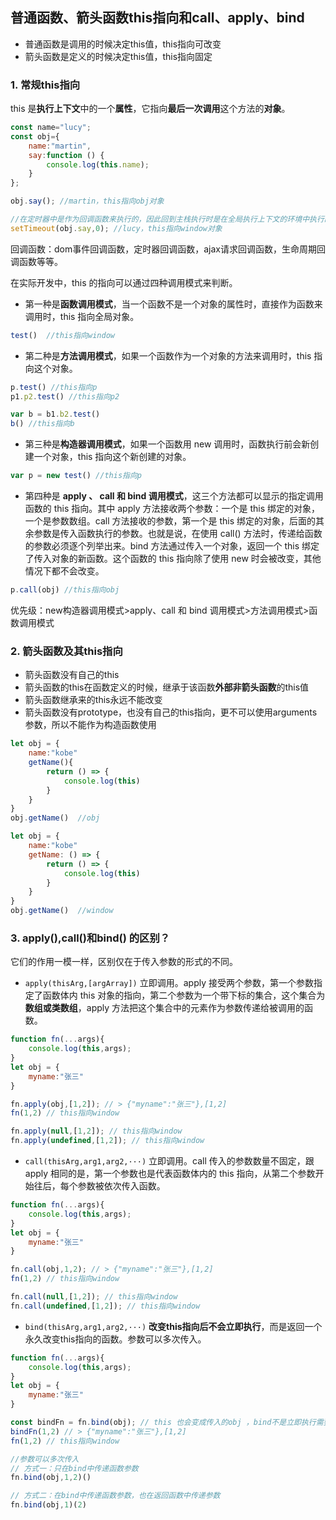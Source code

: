 ## 普通函数、箭头函数this指向和call、apply、bind



- 普通函数是调用的时候决定this值，this指向可改变
- 箭头函数是定义的时候决定this值，this指向固定

### 1. 常规this指向

this 是**执行上下文**中的一个**属性**，它指向**最后一次调用**这个方法的**对象**。

```js
const name="lucy";
const obj={
    name:"martin",
    say:function () {
        console.log(this.name);
    }
};

obj.say(); //martin，this指向obj对象

//在定时器中是作为回调函数来执行的，因此回到主栈执行时是在全局执行上下文的环境中执行的
setTimeout(obj.say,0); //lucy，this指向window对象
```
回调函数：dom事件回调函数，定时器回调函数，ajax请求回调函数，生命周期回调函数等等。  

在实际开发中，this 的指向可以通过四种调用模式来判断。

- 第一种是**函数调用模式**，当一个函数不是一个对象的属性时，直接作为函数来调用时，this 指向全局对象。
```js
test()  //this指向window
```
- 第二种是**方法调用模式**，如果一个函数作为一个对象的方法来调用时，this 指向这个对象。
```js
p.test() //this指向p
p1.p2.test() //this指向p2

var b = b1.b2.test()
b() //this指向b
```
- 第三种是**构造器调用模式**，如果一个函数用 new 调用时，函数执行前会新创建一个对象，this 指向这个新创建的对象。
```js
var p = new test() //this指向p
```
- 第四种是 **apply 、 call 和 bind 调用模式**，这三个方法都可以显示的指定调用函数的 this 指向。其中 apply 方法接收两个参数：一个是 this 绑定的对象，一个是参数数组。call 方法接收的参数，第一个是 this 绑定的对象，后面的其余参数是传入函数执行的参数。也就是说，在使用 call() 方法时，传递给函数的参数必须逐个列举出来。bind 方法通过传入一个对象，返回一个 this 绑定了传入对象的新函数。这个函数的 this 指向除了使用 new 时会被改变，其他情况下都不会改变。
```js
p.call(obj) //this指向obj
```

优先级：new构造器调用模式>apply、call 和 bind 调用模式>方法调用模式>函数调用模式

### 2. 箭头函数及其this指向
- 箭头函数没有自己的this
- 箭头函数的this在函数定义的时候，继承于该函数**外部非箭头函数**的this值
- 箭头函数继承来的this永远不能改变
- 箭头函数没有prototype，也没有自己的this指向，更不可以使用arguments参数，所以不能作为构造函数使用

```js
let obj = {
    name:"kobe"
    getName(){
        return () => {
            console.log(this)
        }
    }
}
obj.getName()  //obj
```

```js
let obj = {
    name:"kobe"
    getName: () => {
        return () => {
            console.log(this)
        }
    }
}
obj.getName()  //window
```

### 3. apply(),call()和bind() 的区别？

它们的作用一模一样，区别仅在于传入参数的形式的不同。

- `apply(thisArg,[argArray])` 立即调用。apply 接受两个参数，第一个参数指定了函数体内 this 对象的指向，第二个参数为一个带下标的集合，这个集合为**数组或类数组**，apply 方法把这个集合中的元素作为参数传递给被调用的函数。

```js
function fn(...args){
    console.log(this,args);
}
let obj = {
    myname:"张三"
}

fn.apply(obj,[1,2]); // > {"myname":"张三"},[1,2]
fn(1,2) // this指向window

fn.apply(null,[1,2]); // this指向window
fn.apply(undefined,[1,2]); // this指向window
```
- `call(thisArg,arg1,arg2,···)` 立即调用。call 传入的参数数量不固定，跟 apply 相同的是，第一个参数也是代表函数体内的 this 指向，从第二个参数开始往后，每个参数被依次传入函数。

```js
function fn(...args){
    console.log(this,args);
}
let obj = {
    myname:"张三"
}

fn.call(obj,1,2); // > {"myname":"张三"},[1,2]
fn(1,2) // this指向window

fn.call(null,[1,2]); // this指向window
fn.call(undefined,[1,2]); // this指向window
```


- `bind(thisArg,arg1,arg2,···)` **改变this指向后不会立即执行**，而是返回一个永久改变this指向的函数。参数可以多次传入。

```js
function fn(...args){
    console.log(this,args);
}
let obj = {
    myname:"张三"
}

const bindFn = fn.bind(obj); // this 也会变成传入的obj ，bind不是立即执行需要执行一次
bindFn(1,2) // > {"myname":"张三"},[1,2]
fn(1,2) // this指向window
```

```js
//参数可以多次传入
// 方式一：只在bind中传递函数参数
fn.bind(obj,1,2)()

// 方式二：在bind中传递函数参数，也在返回函数中传递参数
fn.bind(obj,1)(2)
```
